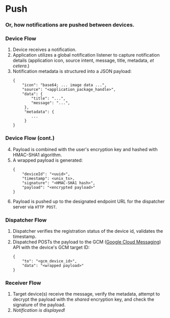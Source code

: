 # Push
### Or, how notifications are pushed between devices.


### Device Flow
 1. Device receives a notification.
 2. Application utilizes a global notification listener to capture notification details (application icon, source intent, message, title, metadata, *et cetera*.)
 3. Notification metadata is structured into a JSON payload:
    ```
    {
    	"icon": "base64; ... image data ...",
    	"source": "<application_package_handle>",
    	"data": {
        	"title": "...",
        	"message": "...",
         },
         "metadata": {
         	...
         }
    }
    ```


### Device Flow (cont.)
 4. Payload is combined with the user's encryption key and hashed with HMAC-SHA1 algorithm.
 5. A wrapped payload is generated:
    ```
    {
    	"deviceId": "<uuid>",
    	"timestamp": <unix_ts>,
    	"signature": "<HMAC-SHA1 hash>",
    	"payload": "<encrypted payload>"
    }
    ```
 6. Payload is pushed up to the designated endpoint URL for the dispatcher server via `HTTP POST`.


### Dispatcher Flow
 1. Dispatcher verifies the registration status of the device id, validates the timestamp.
 2. Dispatched POSTs the payload to the GCM ([Google Cloud Messaging](https://developers.google.com/cloud-messaging/gcm)) API with the device's GCM target ID:
    ```
    {
    	"to": "<gcm_device_id>",
    	"data": "<wrapped payload>"
    }
    ```


### Receiver Flow
 1. Target device(s) receive the message, verify the metadata, attempt to decrypt the payload with the *shared* encryption key, and check the signature of the payload.
 2. *Notification is displayed*!
